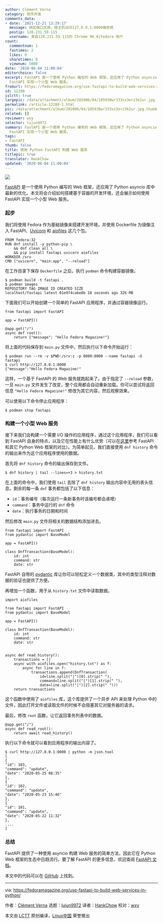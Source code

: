 ```yaml
---
author: Clément Verna
category: 软件开发
comments_data:
- date: '2021-12-21 13:29:17'
  message: 绑定端口无效，宿主机访问127.0.0.1:8000被拒绝
  postip: 120.231.59.115
  username: 来自120.231.59.115的 Chrome 96.0|Fedora 用户
count:
  commentnum: 1
  favtimes: 2
  likes: 0
  sharetimes: 0
  viewnum: 5000
date: '2020-06-04 11:00:04'
editorchoice: false
excerpt: FastAPI 是一个使用 Python 编写的 Web 框架，还应用了 Python asyncio 库中最新的优化。本文将会介绍如何搭建基于容器的开发环境，还会展示如何使用
  FastAPI 实现一个小型 Web 服务。
fromurl: https://fedoramagazine.org/use-fastapi-to-build-web-services-in-python/
id: 12280
islctt: true
largepic: /data/attachment/album/202006/04/105930wr333sx3erz3k2ur.jpg
permalink: /article-12280-1.html
pic: /data/attachment/album/202006/04/105930wr333sx3erz3k2ur.jpg.thumb.jpg
related: []
reviewer: wxy
selector: lujun9972
summary: FastAPI 是一个使用 Python 编写的 Web 框架，还应用了 Python asyncio 库中最新的优化。本文将会介绍如何搭建基于容器的开发环境，还会展示如何使用
  FastAPI 实现一个小型 Web 服务。
tags:
- FastAPI
thumb: false
title: 使用 Python FastAPI 构建 Web 服务
titlepic: true
translator: HankChow
updated: '2020-06-04 11:00:04'
---
```


![](/data/attachment/album/202006/04/105930wr333sx3erz3k2ur.jpg)


[FastAPI](https://fastapi.tiangolo.com/) 是一个使用 Python 编写的 Web 框架，还应用了 Python asyncio 库中最新的优化。本文将会介绍如何搭建基于容器的开发环境，还会展示如何使用 FastAPI 实现一个小型 Web 服务。


### 起步


我们将使用 Fedora 作为基础镜像来搭建开发环境，并使用 Dockerfile 为镜像注入 FastAPI、[Uvicorn](https://www.uvicorn.org/) 和 [aiofiles](https://github.com/Tinche/aiofiles) 这几个包。



```
FROM fedora:32
RUN dnf install -y python-pip \
    && dnf clean all \
    && pip install fastapi uvicorn aiofiles
WORKDIR /srv
CMD ["uvicorn", "main:app", "--reload"]
```

在工作目录下保存 `Dockerfile` 之后，执行 `podman` 命令构建容器镜像。



```
$ podman build -t fastapi .
$ podman images
REPOSITORY TAG IMAGE ID CREATED SIZE
localhost/fastapi latest 01e974cabe8b 18 seconds ago 326 MB
```

下面我们可以开始创建一个简单的 FastAPI 应用程序，并通过容器镜像运行。



```
from fastapi import FastAPI

app = FastAPI()

@app.get("/")
async def root():
    return {"message": "Hello Fedora Magazine!"}
```

将上面的代码保存到 `main.py` 文件中，然后执行以下命令开始运行：



```
$ podman run --rm -v $PWD:/srv:z -p 8000:8000 --name fastapi -d fastapi
$ curl http://127.0.0.1:8000
{"message":"Hello Fedora Magazine!"
```

这样，一个基于 FastAPI 的 Web 服务就跑起来了。由于指定了 `--reload` 参数，一旦 `main.py` 文件发生了改变，整个应用都会自动重新加载。你可以尝试将返回信息 `"Hello Fedora Magazine!"` 修改为其它内容，然后观察效果。


可以使用以下命令停止应用程序：



```
$ podman stop fastapi
```

### 构建一个小型 Web 服务


接下来我们会构建一个需要 I/O 操作的应用程序，通过这个应用程序，我们可以看到 FastAPI 自身的特点，以及它在性能上有什么优势（可以在[这里](https://www.techempower.com/benchmarks/#section=test&runid=7464e520-0dc2-473d-bd34-dbdfd7e85911&hw=ph&test=composite&l=z8kflr-v&a=2&f=jz8cg-0-3s-0-3k-6bo-0-0-18y74-8s5c-0)参考 FastAPI 和其它 Python Web 框架的对比）。为简单起见，我们直接使用 `dnf history` 命令的输出来作为这个应用程序使用的数据。


首先将 `dnf history` 命令的输出保存到文件。



```
$ dnf history | tail --lines=+3 > history.txt
```

在上面的命令中，我们使用 `tail` 去除了 `dnf history` 输出内容中无用的表头信息。剩余的每一条 `dnf` 事务都包括了以下信息：


* `id`：事务编号（每次运行一条新事务时该编号都会递增）
* `command`：事务中运行的 `dnf` 命令
* `date`：执行事务的日期和时间


然后修改 `main.py` 文件将相关的数据结构添加进去。



```
from fastapi import FastAPI
from pydantic import BaseModel

app = FastAPI()

class DnfTransaction(BaseModel):
    id: int
    command: str
    date: str
```

FastAPI 自带的 [pydantic](https://pydantic-docs.helpmanual.io/) 库让你可以轻松定义一个数据类，其中的类型注释对数据的验证也提供了方便。


再增加一个函数，用于从 `history.txt` 文件中读取数据。



```
import aiofiles

from fastapi import FastAPI
from pydantic import BaseModel

app = FastAPI()

class DnfTransaction(BaseModel):
    id: int
    command: str
    date: str


async def read_history():
    transactions = []
    async with aiofiles.open("history.txt") as f:
        async for line in f:
            transactions.append(DnfTransaction(
                id=line.split("|")[0].strip(" "),
                command=line.split("|")[1].strip(" "),
                date=line.split("|")[2].strip(" ")))
    return transactions
```

这个函数中使用了 `aiofiles` 库，这个库提供了一个异步 API 来处理 Python 中的文件，因此打开文件或读取文件的时候不会阻塞其它对服务器的请求。


最后，修改 `root` 函数，让它返回事务列表中的数据。



```
@app.get("/")
async def read_root():
    return await read_history()
```

执行以下命令就可以看到应用程序的输出内容了。



```
$ curl http://127.0.0.1:8000 | python -m json.tool
[
{
"id": 103,
"command": "update",
"date": "2020-05-25 08:35"
},
{
"id": 102,
"command": "update",
"date": "2020-05-23 15:46"
},
{
"id": 101,
"command": "update",
"date": "2020-05-22 11:32"
},
....
]
```

### 总结


FastAPI 提供了一种使用 asyncio 构建 Web 服务的简单方法，因此它在 Python Web 框架的生态中日趋流行。要了解 FastAPI 的更多信息，欢迎查阅 [FastAPI 文档](https://fastapi.tiangolo.com/)。


本文中的代码可以在 [GitHub](https://github.com/cverna/fastapi_app) 上找到。




---


via: <https://fedoramagazine.org/use-fastapi-to-build-web-services-in-python/>


作者：[Clément Verna](https://fedoramagazine.org/author/cverna/) 选题：[lujun9972](https://github.com/lujun9972) 译者：[HankChow](https://github.com/HankChow) 校对：[wxy](https://github.com/wxy)


本文由 [LCTT](https://github.com/LCTT/TranslateProject) 原创编译，[Linux中国](https://linux.cn/) 荣誉推出